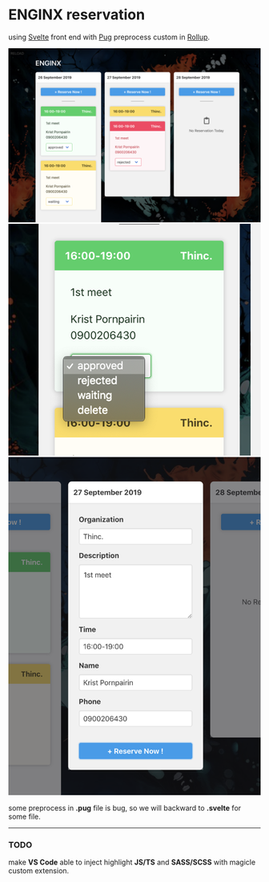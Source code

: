 # ENGINX reservation
using [Svelte]() front end with [Pug]() preprocess custom in [Rollup]().

![](screenshot/1.png)
![](screenshot/2.png)
![](screenshot/3.png)

some preprocess in **.pug** file is bug, so we will backward to **.svelte** for some file.

---

### TODO

make **VS Code** able to inject highlight **JS/TS** and **SASS/SCSS** with magicle custom extension.
